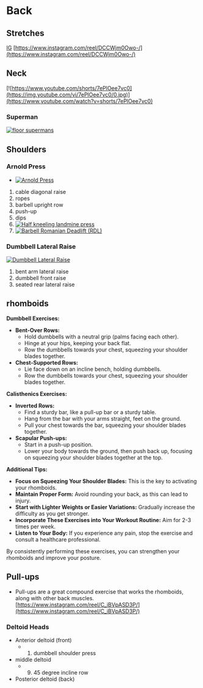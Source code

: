 # Back

## Stretches

[IG](https://www.instagram.com/reel/DBtq29CtDD-/)
[https://www.instagram.com/reel/DCCWjm0Owo-/](https://www.instagram.com/reel/DCCWjm0Owo-/)

## Neck

[![https://www.youtube.com/shorts/7ePlOee7vc0](https://img.youtube.com/vi/7ePlOee7vc0/0.jpg)](https://www.youtube.com/watch?v=shorts/7ePlOee7vc0)

### Superman

[![floor supermans](https://img.youtube.com/vi/CvTC75KRay4/0.jpg)](https://www.youtube.com/watch?v=CvTC75KRay4)

## Shoulders

### Arnold Press

- [![Arnold Press](https://img.youtube.com/vi/Y5wWKbmzOUc/0.jpg)](https://www.youtube.com/watch?v=Y5wWKbmzOUc)

1. cable diagonal raise
1. ropes
1. barbell upright row
1. push-up
1. dips
1. [![Half kneeling landmine press](https://img.youtube.com/vi/fx6lSVNvu-4/0.jpg)](https://www.youtube.com/watch?v=fx6lSVNvu-4)
1. [![Barbell Romanian Deadlift (RDL) ](https://img.youtube.com/vi/d-hn_0sEpRQ/0.jpg)](https://www.youtube.com/watch?v=shorts/d-hn_0sEpRQ)

### Dumbbell Lateral Raise

[![Dumbbell Lateral Raise](https://img.youtube.com/vi/xyK8UiC-BUw/0.jpg)](https://www.youtube.com/watch?v=shorts/xyK8UiC-BUw)

1. bent arm lateral raise
1. dumbbell front raise
1. seated rear lateral raise

## rhomboids

**Dumbbell Exercises:**

- **Bent-Over Rows:**
  - Hold dumbbells with a neutral grip (palms facing each other).
  - Hinge at your hips, keeping your back flat.
  - Row the dumbbells towards your chest, squeezing your shoulder blades together.
- **Chest-Supported Rows:**
  - Lie face down on an incline bench, holding dumbbells.
  - Row the dumbbells towards your chest, squeezing your shoulder blades together.

**Calisthenics Exercises:**

- **Inverted Rows:**
  - Find a sturdy bar, like a pull-up bar or a sturdy table.
  - Hang from the bar with your arms straight, feet on the ground.
  - Pull your chest towards the bar, squeezing your shoulder blades together.
- **Scapular Push-ups:**
  - Start in a push-up position.
  - Lower your body towards the ground, then push back up, focusing on squeezing your shoulder blades together at the top.

**Additional Tips:**

- **Focus on Squeezing Your Shoulder Blades:** This is the key to activating your rhomboids.
- **Maintain Proper Form:** Avoid rounding your back, as this can lead to injury.
- **Start with Lighter Weights or Easier Variations:** Gradually increase the difficulty as you get stronger.
- **Incorporate These Exercises into Your Workout Routine:** Aim for 2-3 times per week.
- **Listen to Your Body:** If you experience any pain, stop the exercise and consult a healthcare professional.

By consistently performing these exercises, you can strengthen your rhomboids and improve your posture.

## Pull-ups

- Pull-ups are a great compound exercise that works the rhomboids, along with other back muscles.
[https://www.instagram.com/reel/C_iBVpASD3P/](https://www.instagram.com/reel/C_iBVpASD3P/)

### Deltoid Heads

- Anterior deltoid (front)
  - 1. dumbbell shoulder press
- middle deltoid
  - 9. 45 degree incline row
- Posterior deltoid (back)
